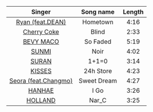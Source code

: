 Singer|Song name|Length
:--:|:--:|:--:|
[Ryan (feat.DEAN)](https://www.youtube.com/watch?v=YPdgFuQBHSc)|Hometown|4:16|
[Cherry Coke](https://www.youtube.com/watch?v=kpV9YBGeMR0)|Blind|2:33|
[BEVY MACO](https://www.youtube.com/watch?v=XUReDme4Yb8)|So Faded|5:19|
[SUNMI](https://www.youtube.com/watch?v=CNeNwplE_aw)|Noir|4:02|
[SURAN](https://www.youtube.com/watch?v=YA6G74gk6R8)|1+1=0|3:14|
[KISSES](https://www.youtube.com/watch?v=7aSN1IUH_Gc)|24h Store|4:23|
[Seora (feat.Changmo)](https://www.youtube.com/watch?v=QvOWGed-GFM)|Sweet Dream|4:27|
[HANHAE](https://www.youtube.com/watch?v=wFbaP3FHRyE)|I Go|3:26|
[HOLLAND](https://www.youtube.com/watch?v=NHmBKxkjXeY)|Nar_C|3:25|
